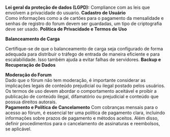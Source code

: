 **Lei geral da proteção de dados (LGPD):**
Compliance com as leis que envolvem a privacidade do usuario.
**Cadastro de Usuário**  
Como informações como a de cartões para o pagamento da mensalidade e senhas de registro do forum devem ser guardadas, um tipo de criptografia deve ser usado.
**Política de Privacidade e Termos de Uso**

**Balanceamento de Carga**

Certifique-se de que o balanceamento de carga seja configurado de forma adequada para distribuir o tráfego de entrada de maneira eficiente e para escalabilidade. Isso também ajuda a evitar falhas de servidores.
**Backup e Recuperação de Dados**

**Moderação do Forum**  
Dado que o fórum não tem moderação, é importante considerar as implicações legais de conteúdo prejudicial ou ilegal postado pelos usuários. Os termos de uso devem abordar o comportamento aceitável e proibir a publicação de conteúdo ilegal, difamatório ou prejudicial e conteúdo que possua direitos autorais.  
**Pagamento e Política de Cancelamento**
Com cobranças mensais para o acesso ao fórum, é essencial ter uma política de pagamento clara, incluindo informações sobre prazos de pagamento e métodos aceitos. Além disso, definir procedimentos para o cancelamento de assinaturas e reembolsos, se aplicável.
